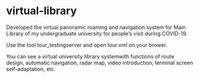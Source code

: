 # virtual-library

Developed the virtual panoramic roaming and navigation system for Main Library of my undergraduate university for people’s visit during COVID-19.

Use the tool tour_testingserver and open tour.xml on your brower.

You can see a virtual university library systemwith functions of route design, automatic navigation, radar map, video introduction, terminal screen self-adaptation, etc.
